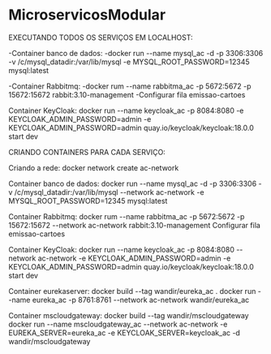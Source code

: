# MicroservicosModular

EXECUTANDO TODOS OS SERVIÇOS EM LOCALHOST:

-Container banco de dados:
  -docker run --name mysql_ac -d -p 3306:3306 -v /c/mysql_datadir:/var/lib/mysql -e MYSQL_ROOT_PASSWORD=12345 mysql:latest

-Container Rabbitmq:
  -docker rum --name rabbitma_ac -p 5672:5672 -p 15672:15672 rabbit:3.10-management
  -Configurar fila emissao-cartoes
  
Container KeyCloak:
  docker run --name keycloak_ac -p 8084:8080 -e KEYCLOAK_ADMIN_PASSWORD=admin -e KEYCLOAK_ADMIN_PASSWORD=admin quay.io/keycloak/keycloak:18.0.0 start dev
  
  
CRIANDO CONTAINERS PARA CADA SERVIÇO:

  Criando a rede: docker network create ac-network
  
  Container banco de dados:
  docker run --name mysql_ac -d -p 3306:3306 -v /c/mysql_datadir:/var/lib/mysql --network ac-network -e MYSQL_ROOT_PASSWORD=12345 mysql:latest

  Container Rabbitmq:
    docker rum --name rabbitma_ac -p 5672:5672 -p 15672:15672  --network ac-network rabbit:3.10-management
    Configurar fila emissao-cartoes
  
  Container KeyCloak:
    docker run --name keycloak_ac -p 8084:8080 --network ac-network -e KEYCLOAK_ADMIN_PASSWORD=admin -e KEYCLOAK_ADMIN_PASSWORD=admin quay.io/keycloak/keycloak:18.0.0 start dev
    
  Container eurekaserver:
    docker build --tag wandir/eureka_ac .
    docker run --name eureka_ac -p 8761:8761 --network ac-network wandir/eureka_ac
    
  Container mscloudgateway:
    docker build --tag wandir/mscloudgateway
    docker run --name mscloudgateway_ac --network ac-network -e EUREKA_SERVER=eureka_ac  -e KEYCLOAK_SERVER=keycloak_ac -d wandir/mscloudgateway  
  
  
